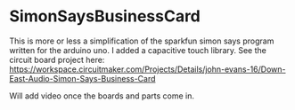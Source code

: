 # SimonSaysBusinessCard

This is more or less a simplification of the sparkfun simon says program written for the arduino uno. I added a capacitive touch library. 
See the circuit board project here: https://workspace.circuitmaker.com/Projects/Details/john-evans-16/Down-East-Audio-Simon-Says-Business-Card

Will add video once the boards and parts come in.
